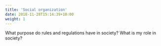 ```yaml
---
title: 'Social organization'
date: 2018-11-28T15:14:39+10:00
weight: 1
---
```


What purpose do rules and regulations have in society? What is my role in society?